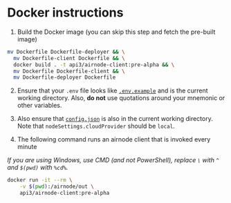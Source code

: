 # Docker instructions

1. Build the Docker image (you can skip this step and fetch the pre-built image)
```sh
mv Dockerfile Dockerfile-deployer && \
  mv Dockerfile-client Dockerfile && \
  docker build . -t api3/airnode-client:pre-alpha && \
  mv Dockerfile Dockerfile-client && \
  mv Dockerfile-deployer Dockerfile
```

2. Ensure that your `.env` file looks like [`.env.example`](https://github.com/api3dao/airnode/blob/pre-alpha/packages/node/__dev__/.env.example) and is the current working directory.
Also, **do not** use quotations around your mnemonic or other variables.

3. Also ensure that [`config.json`](https://github.com/api3dao/airnode/blob/pre-alpha/packages/node/__dev__/config.json.example) is also in the current working directory.
Note that `nodeSettings.cloudProvider` should be `local`.

4. The following command runs an airnode client that is invoked every minute

*If you are using Windows, use CMD (and not PowerShell), replace `\` with `^` and `$(pwd)` with `%cd%`.*

```sh
docker run -it --rm \
    -v $(pwd):/airnode/out \
    api3/airnode-client:pre-alpha
```
